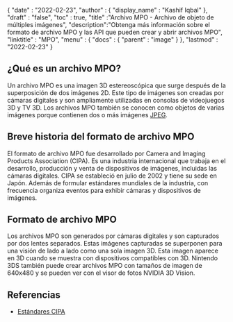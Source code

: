{
  "date" : "2022-02-23",
  "author" : {
    "display_name" : "Kashif Iqbal"
},
  "draft" : "false",
  "toc" : true,
  "title" :"Archivo MPO - Archivo de objeto de múltiples imágenes",
  "description":"Obtenga más información sobre el formato de archivo MPO y las API que pueden crear y abrir archivos MPO",
  "linktitle" : "MPO",
  "menu" : {
    "docs" : {
      "parent" : "image"
}
},
  "lastmod" : "2022-02-23"
}

## ¿Qué es un archivo MPO?

Un archivo MPO es una imagen 3D estereoscópica que surge después de la superposición de dos imágenes 2D. Este tipo de imágenes son creadas por cámaras digitales y son ampliamente utilizadas en consolas de videojuegos 3D y TV 3D. Los archivos MPO también se conocen como objetos de varias imágenes porque contienen dos o más imágenes [JPEG](/es/image/jpeg/).

## Breve historia del formato de archivo MPO

El formato de archivo MPO fue desarrollado por Camera and Imaging Products Association (CIPA). Es una industria internacional que trabaja en el desarrollo, producción y venta de dispositivos de imágenes, incluidas las cámaras digitales. CIPA se estableció en julio de 2002 y tiene su sede en Japón. Además de formular estándares mundiales de la industria, con frecuencia organiza eventos para exhibir cámaras y dispositivos de imágenes.

## Formato de archivo MPO

Los archivos MPO son generados por cámaras digitales y son capturados por dos lentes separados. Estas imágenes capturadas se superponen para una visión de lado a lado como una sola imagen 3D. Esta imagen aparece en 3D cuando se muestra con dispositivos compatibles con 3D. Nintendo 3DS también puede crear archivos MPO con tamaños de imagen de 640x480 y se pueden ver con el visor de fotos NVIDIA 3D Vision.

## Referencias ##

* [Estándares CIPA](https://www.cipa.jp/e/std/std-sec.html)

